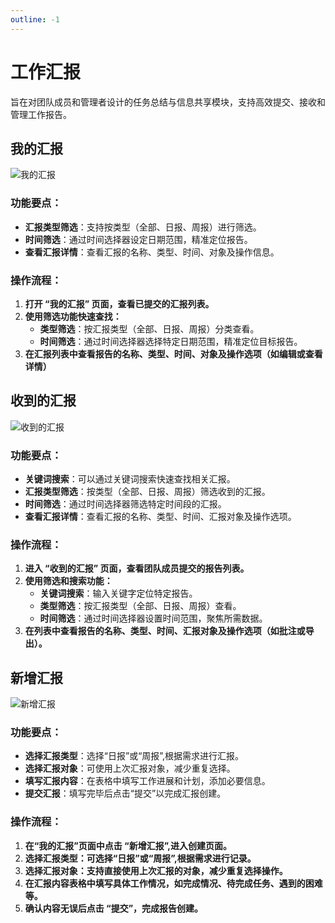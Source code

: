 ```yaml
---
outline: -1
---
```

# 工作汇报
旨在对团队成员和管理者设计的任务总结与信息共享模块，支持高效提交、接收和管理工作报告。

## 我的汇报
![我的汇报](/images/team_worep_1.png)
### 功能要点：
- **汇报类型筛选**：支持按类型（全部、日报、周报）进行筛选。
- **时间筛选**：通过时间选择器设定日期范围，精准定位报告。
- **查看汇报详情**：查看汇报的名称、类型、时间、对象及操作信息。
### 操作流程：
1. **打开 “我的汇报” 页面，查看已提交的汇报列表。**
2. **使用筛选功能快速查找：**
    - **类型筛选**：按汇报类型（全部、日报、周报）分类查看。
    - **时间筛选**：通过时间选择器选择特定日期范围，精准定位目标报告。
3. **在汇报列表中查看报告的名称、类型、时间、对象及操作选项（如编辑或查看详情）**


## 收到的汇报
![收到的汇报](/images/team_worep_2.png)
### 功能要点：
- **关键词搜索**：可以通过关键词搜索快速查找相关汇报。
- **汇报类型筛选**：按类型（全部、日报、周报）筛选收到的汇报。
- **时间筛选**：通过时间选择器筛选特定时间段的汇报。
- **查看汇报详情**：查看汇报的名称、类型、时间、汇报对象及操作选项。
### 操作流程：
1. **进入 “收到的汇报” 页面，查看团队成员提交的报告列表。**
2. **使用筛选和搜索功能：**
    - **关键词搜索**：输入关键字定位特定报告。
    - **类型筛选**：按汇报类型（全部、日报、周报）查看。
    - **时间筛选**：通过时间选择器设置时间范围，聚焦所需数据。
3. **在列表中查看报告的名称、类型、时间、汇报对象及操作选项（如批注或导出）。**

## 新增汇报
![新增汇报](/images/team_worep_3.png)
### 功能要点：
- **选择汇报类型**：选择“日报”或“周报”,根据需求进行汇报。
- **选择汇报对象**：可使用上次汇报对象，减少重复选择。
- **填写汇报内容**：在表格中填写工作进展和计划，添加必要信息。
- **提交汇报**：填写完毕后点击“提交”以完成汇报创建。
### 操作流程：
1. **在“我的汇报”页面中点击 “新增汇报”,进入创建页面。**
2. **选择汇报类型：可选择“日报”或“周报”,根据需求进行记录。**
3. **选择汇报对象：支持直接使用上次汇报的对象，减少重复选择操作。**
4. **在汇报内容表格中填写具体工作情况，如完成情况、待完成任务、遇到的困难等。**
5. **确认内容无误后点击 “提交”，完成报告创建。**